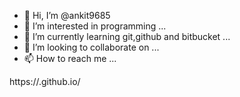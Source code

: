 - 👋 Hi, I’m @ankit9685
- 👀 I’m interested in programming ...
- 🌱 I’m currently learning git,github and bitbucket ...
- 💞️ I’m looking to collaborate on ...
- 📫 How to reach me ...

<!---
ankit9685/ankit9685 is a ✨ special ✨ repository because its `README.md` (this file) appears on your GitHub profile.
You can click the Preview link to take a look at your changes.
--->
https://<username>.github.io/<RepoName> 
